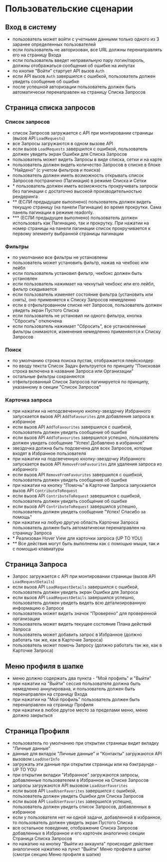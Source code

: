 # Пользовательские сценарии

## Вход в систему
- пользователь может войти с учетными данными только одного из 3 заранее определенных пользователей
- если пользователь не авторизован, все URL должны перенаправлять его на страницу Входа
- если пользователь введет неправильную пару логин/пароль, должны отображаться сообщения об ошибке на инпутах
- по кнопке "Войти" стартует API вызов `Auth`
- если API вызов `Auth` завершился с ошибкой, пользователь должен увидеть сообщение об ошибке
- после успешной авторизации пользователь должен быть автоматически перенаправлен на страницу Списка Запросов

## Страница списка запросов
### Список запросов
- список Запросов загружается с API при монтировании страницы (вызов API `LoadRequests`)
- все Запросы загружаются в одном вызове API
- если вызов `LoadRequests` завершился с ошибкой, пользователь должен увидеть экран Ошибки для Списка Запросов
- пользователь может видеть Запросы в виде списка, сетки и на карте
- пользователь должен видеть количество Запросов в списке в блоке "Найдено" (с учетом фильтров и поиска)
- пользователь должен иметь возможность открывать список Запросов постранично (Пагинация) в режиме Списка и Сетки
- \* пользователь должен иметь возможность прокручивать запросы без пагинации с достаточно высокой производительностью рендеринга
- \** (ЕСЛИ предыдущее выполнено) пользователь должен видеть текущую страницу (на панели Пагинации) во время прокрутки. Сама панель пагинации в режиме readonly.
- \*** (ЕСЛИ предыдущее выполнено) пользователь должен использовать как Пагинацию, так и прокрутку. При нажатии на номер страницы на панели пагинации список прокручивается к первому элементу выбранной страницы пагинации

### Фильтры
- по умолчанию все фильтры не установлены
- пользователь может установить фильтр, нажав на чекбокс или лейбл
- если пользователь установил фильтр, чекбокс должен быть установлен
- если пользователь нажимает на чекнутый чекбокс или его лейбл, фильтр скидывается
- если пользователь изменяет состояние фильтра (установить или снять), оно применяется к Списку Запросов немедленно
- если в отфильтрованном списке нет Запросов, пользователь должен увидеть экран Пустого Списка
- если пользователь не установил ни одного фильтра, кнопка "Сбросить" отключена
- если пользователь нажимает "Сбросить", все установленные фильтры снимаются, изменения немедленно применяются к Списку Запросов

### Поиск
- по умолчанию строка поиска пустая, отображается плейсхолдер
- по вводу текста Список Задач фильтруется по принципу "Поисковая строка включена в название Запроса или Организации"
- остальные фильтры сохраняются
- отфильтрованный Список Запросов пагинируется по принципу, указанному в секции "Список Запросов"

### Карточка запроса
- при нажатии на неподсвеченную кнопку-звездочку Избранного запускается вызов API `AddToFavourites` для добавления запроса в избранное
- если вызов API `AddToFavourites` завершился с ошибкой, пользователь должен увидеть сообщение об ошибке
- если вызов API `AddToFavourites` завершился успешно, пользователь должен увидеть сообщение "Успех! Добавлено в избранное"
- звездочка должна быть подсвечена для всех Запросов, которые входят в Избранное пользователя
- при нажатии на подсвеченную кнопку-звездочку Избранного запускается вызов API `RemoveFromFavourites` для удаления запроса из избранного
- если вызов API `RemoveFromFavourites` завершился с ошибкой, пользователь должен увидеть сообщение об ошибке
- при нажатии на кнопку "Помочь" в Карточке Запроса запускается вызов API `ContributeToRequest`
- если вызов API `ContributeToRequest` завершился с ошибкой, пользователь должен увидеть сообщение об ошибке
- если вызов API `ContributeToRequest` завершился успешно, пользователь должен увидеть сообщение "Успех! Спасибо за помощь"
- при нажатии на любую другую область Карточки Запроса пользователь должен быть автоматически перенаправлен на страницу Запроса
- \* Реализован Hover View для карточки запроса (UP TO YOU)
- \** Все действия могут быть выполнены как с помощью мыши, так и с помощью клавиатуры

## Страница Запроса
- Запрос загружается с API при монтировании страницы (вызов API `LoadRequestDetails`)
- если вызов API `LoadRequestDetails` завершился с ошибкой, пользователь должен увидеть экран Ошибки для Запроса
- если вызов API `LoadRequestDetails` завершился успешно, пользователь должен увидеть видеть всю детализированную информацию о Запросе
- пользователь может видеть значок "Проверено" для проверенной организации
- пользователь может видеть текущее состояние Плана действий Запроса
- пользователь может добавить запрос в Избранное (должно работать так же, как в Карточке Запроса)
- пользователь может помочь Запросу (должно работать так же, как в Карточке Запроса)

## Меню профиля в шапке
- меню должно содержать два пункта - "Мой профиль" и "Выйти"
- при нажатии на "Выйти" сессия пользователя должна быть немедленно аннулирована, и пользователь должен быть перенаправлен на страницу Входа
- при нажатии на "Мой профиль" пользователь должен быть перенаправлен на страницу Профиля
- при нажатии в любое другое место за пределами меню, меню должно закрыться

## Страница Профиля
- пользователь по умолчанию при открытии страницы видит вкладку "Личные данные"
- данные для вкладок "Личные данные" и "Контакты" загружаются API вызовом `LoadUserInfo`
- загружать эти данные при открытии страницы или на бэкграунде - UP TO YOU
- при открытии вкладки "Избранное" загружаются запросы, добавленные пользователем в Избранное на Списке Запросов
- запросы загружаются API вызовом `LoadUserFavorites`
- если вызов API `LoadUserFavorites` завершился с ошибкой, пользователь должен увидеть Ошибки для Списка Запросов
- если вызов API `LoadUserFavorites` завершился успешно, пользователь должен увидеть список Запросов, добавленных в избранное
- если у пользователя нет ни одной задачи, добавленной в избранное, то пользователь должен увидеть экран Пустого Списка
- все остальное поведение, отображение Списка Запросов добавленных в Избранное и его карточек аналогично секции Страница Списка Запросов
- по нажатию на кнопку "Выйти из аккаунта" происходит действие аналогичное нажатию на пункт "Выйти" Меню профиля в шапке (смотри секцию Меню профиля в шапке)